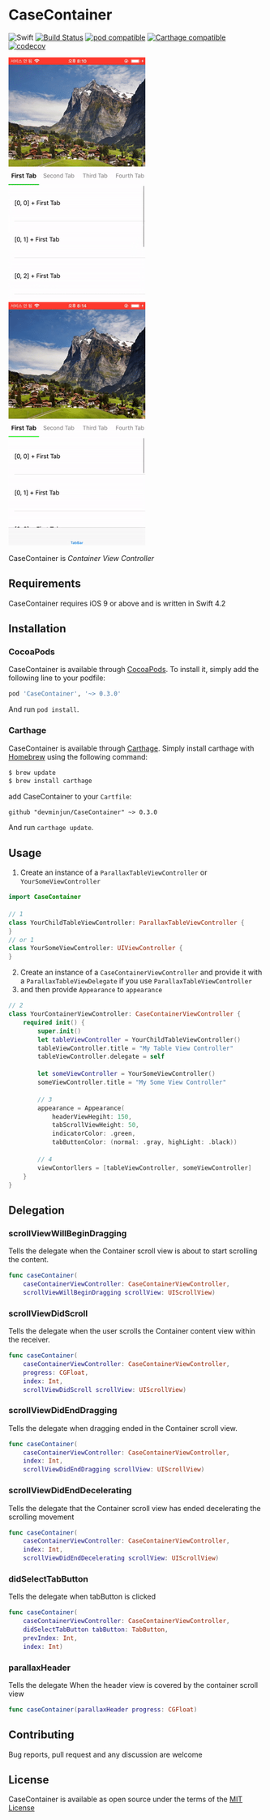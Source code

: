 # CaseContainer 

![Swift](https://img.shields.io/badge/Swift-4.2-orange.svg) [![Build Status](https://travis-ci.org/devminjun/CaseContainer.svg?branch=master)](https://travis-ci.org/devminjun/CaseContainer) [![pod compatible](https://img.shields.io/cocoapods/v/CaseContainer.svg?style=flat)](https://cocoapods.org/pods/CaseContainer) [![Carthage compatible](https://img.shields.io/badge/Carthage-compatible-4BC51D.svg?style=flat)](https://github.com/Carthage/Carthage) [![codecov](https://codecov.io/gh/devminjun/CaseContainer/branch/master/graph/badge.svg)](https://codecov.io/gh/devminjun/CaseContainer)

![CaseContainer_0](/img/readme/CaseContainer_0.gif)
![CaseContainer_1](/img/readme/CaseContainer_1.gif)

CaseContainer is *Container View Controller*


## Requirements

CaseContainer requires iOS 9 or above and is written in Swift 4.2

## Installation

### CocoaPods 
CaseContainer is available through [CocoaPods](http://cocoapods.org). To install it, simply add the following line to your podfile: 

```ruby
pod 'CaseContainer', '~> 0.3.0'
```

And run  `pod install`. 

### Carthage
CaseContainer is available through [Carthage](https://github.com/Carthage/Carthage). Simply install carthage with [Homebrew](https://brew.sh/) using the following command: 

```bash
$ brew update
$ brew install carthage
```

add CaseContainer to your `Cartfile`: 

```ogdl
github "devminjun/CaseContainer" ~> 0.3.0
```

And run `carthage update`.

## Usage

1. Create an instance of a `ParallaxTableViewController` or `YourSomeViewController`

```swift
import CaseContainer

// 1
class YourChildTableViewController: ParallaxTableViewController {
}
// or 1
class YourSomeViewController: UIViewController {
}
```

2. Create an instance of a `CaseContainerViewController` and provide it with a `ParallaxTableViewDelegate` if you use `ParallaxTableViewController` 
3. and then provide `Appearance` to `appearance`

```swift
// 2
class YourContainerViewController: CaseContainerViewController {
    required init() {
        super.init()
        let tableViewController = YourChildTableViewController()
        tableViewController.title = "My Table View Controller"
        tableViewController.delegate = self
        
        let someViewController = YourSomeViewController()
        someViewController.title = "My Some View Controller"
        
        // 3
        appearance = Appearance(
            headerViewHegiht: 150,
            tabScrollViewHeight: 50,
            indicatorColor: .green,
            tabButtonColor: (normal: .gray, highLight: .black))
        
        // 4
        viewContorllers = [tableViewController, someViewController]
    }
}
```

## Delegation 

### scrollViewWillBeginDragging
Tells the delegate when the Container scroll view is about to start scrolling the content.

```swift
func caseContainer(
    caseContainerViewController: CaseContainerViewController,
    scrollViewWillBeginDragging scrollView: UIScrollView)
```

### scrollViewDidScroll
Tells the delegate when the user scrolls the Container content view within the receiver.


```swift
func caseContainer(
    caseContainerViewController: CaseContainerViewController,
    progress: CGFloat,
    index: Int,
    scrollViewDidScroll scrollView: UIScrollView)
```

### scrollViewDidEndDragging
Tells the delegate when dragging ended in the Container scroll view.

```swift
func caseContainer(
    caseContainerViewController: CaseContainerViewController,
    index: Int,
    scrollViewDidEndDragging scrollView: UIScrollView)
```

### scrollViewDidEndDecelerating
Tells the delegate that the Container scroll view has ended decelerating the scrolling movement

```swift
func caseContainer(
    caseContainerViewController: CaseContainerViewController,
    index: Int,
    scrollViewDidEndDecelerating scrollView: UIScrollView)
```

### didSelectTabButton
Tells the delegate when tabButton is clicked

```swift
func caseContainer(
    caseContainerViewController: CaseContainerViewController,
    didSelectTabButton tabButton: TabButton,
    prevIndex: Int,
    index: Int)
```

### parallaxHeader
Tells the delegate When the header view is covered by the container scroll view  

```swift
func caseContainer(parallaxHeader progress: CGFloat)
```

## Contributing 

Bug reports, pull request and any discussion are welcome

## License

CaseContainer is available as open source under the terms of the [MIT License](https://opensource.org/licenses/MIT)